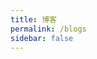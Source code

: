 ```yaml
---
title: 博客
permalink: /blogs
sidebar: false
---
```


<BlogPage />

<script>
import { defineComponent } from 'vue'
import BlogPage from '@components/BlogPage.vue'
export default defineComponent({
  name: 'Blog',
  components: {
    BlogPage,
  },
})
</script>
